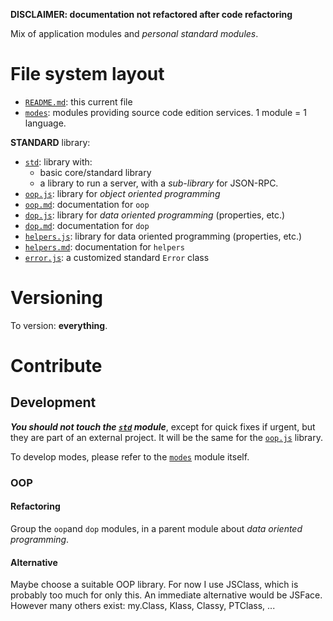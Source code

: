 __DISCLAIMER: documentation not refactored after code refactoring__

Mix of application modules and _personal standard modules_.

# File system layout

* [`README.md`](./README.md): this current file
* [`modes`](./modes): modules providing source code edition services. 1 module = 1 language.

__STANDARD__ library:

* [`std`](./std): library with:
	* basic core/standard library
	* a library to run a server, with a _sub-library_ for JSON-RPC.
* [`oop.js`](./oop.js): library for _object oriented programming_
* [`oop.md`](./oop.md): documentation for `oop`
* [`dop.js`](./dop.js): library for _data oriented programming_ (properties, etc.)
* [`dop.md`](./dop.md): documentation for `dop`
* [`helpers.js`](./helpers.js): library for data oriented programming (properties, etc.)
* [`helpers.md`](./helpers.md): documentation for `helpers`
* [`error.js`](./error.js): a customized standard `Error` class

# Versioning

To version: __everything__.

# Contribute

## Development

___You should not touch the [`std`](./std) module___, except for quick fixes if urgent, but they are part of an external project. It will be the same for the [`oop.js`](./oop.js) library.

To develop modes, please refer to the [`modes`](./modes) module itself.

### OOP

#### Refactoring

Group the `oop`and `dop` modules, in a parent module about _data oriented programming_.

#### Alternative

Maybe choose a suitable OOP library. For now I use JSClass, which is probably too much for only this. An immediate alternative would be JSFace. However many others exist: my.Class, Klass, Classy, PTClass, ...
